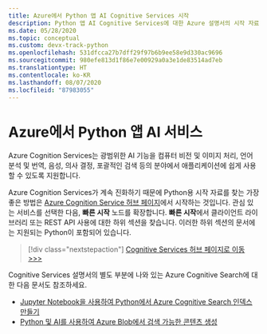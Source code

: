 ```yaml
---
title: Azure에서 Python 앱 AI Cognitive Services 시작
description: Python 앱 AI Cognitive Services에 대한 Azure 설명서의 시작 자료 색인입니다.
ms.date: 05/28/2020
ms.topic: conceptual
ms.custom: devx-track-python
ms.openlocfilehash: 531dfcca27b7dff29f97b6b9ee58e9d330ac9696
ms.sourcegitcommit: 980efe813d1f86e7e00929a0a3e1de83514ad7eb
ms.translationtype: HT
ms.contentlocale: ko-KR
ms.lasthandoff: 08/07/2020
ms.locfileid: "87983055"
---
```

# <a name="ai-service-for-python-apps-on-azure"></a>Azure에서 Python 앱 AI 서비스

Azure Cognition Services는 광범위한 AI 기능을 컴퓨터 비전 및 이미지 처리, 언어 분석 및 번역, 음성, 의사 결정, 포괄적인 검색 등의 분야에서 애플리케이션에 쉽게 사용할 수 있도록 지원합니다.

Azure Cognition Services가 계속 진화하기 때문에 Python용 시작 자료를 찾는 가장 좋은 방법은 [Azure Cognition Service 허브 페이지](/azure/cognitive-services/)에서 시작하는 것입니다. 관심 있는 서비스를 선택한 다음, **빠른 시작** 노드를 확장합니다. **빠른 시작**에서 클라이언트 라이브러리 또는 REST API 사용에 대한 하위 섹션을 찾습니다. 이러한 하위 섹션의 문서에는 지원되는 Python이 포함되어 있습니다.

> [!div class="nextstepaction"]
> [Cognitive Services 허브 페이지로 이동 >>>](/azure/cognitive-services/)

Cognitive Services 설명서의 별도 부분에 나와 있는 Azure Cognitive Search에 대한 다음 문서도 참조하세요.

- [Jupyter Notebook을 사용하여 Python에서 Azure Cognitive Search 인덱스 만들기](/azure/search/search-get-started-python)
- [Python 및 AI를 사용하여 Azure Blob에서 검색 가능한 콘텐츠 생성](/azure/search/cognitive-search-tutorial-blob-python)

